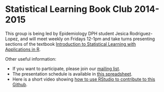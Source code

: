 Statistical Learning Book Club 2014-2015
========================================
This group is being led by Epidemiology DPH student Jesica Rodriguez-Lopez, 
and will meet weekly on Fridays 12-1pm and take turns presenting sections
of the textbook [Introduction to Statistical Learning with Applications in 
R](http://www-bcf.usc.edu/~gareth/ISL/).

Other useful information:
* If you want to participate, please join our [mailing list](https://groups.google.com/forum/#!forum/stat_learning).
* The presentation schedule is available in [this spreadsheet](https://docs.google.com/spreadsheets/d/183WX8qxeHmfmSyiVuYn5V38P_zYuwtd66SmdMPNp9CQ/edit?pli=1#gid=1037464231).
* Here is a short video showing [how to use RStudio to contribute to
this Github](http://youtu.be/uHYcDQDbMY8).


